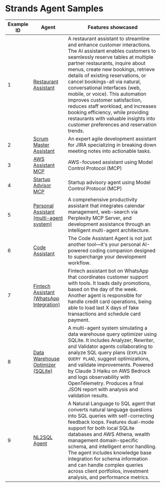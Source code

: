 # Strands Agent Samples



| Example ID | Agent                                                               | Features showcased                                                                                                                                                                                                                                                                                                                                                                                                                                                                                                                                                  |
| ---------- | ------------------------------------------------------------------- | ------------------------------------------------------------------------------------------------------------------------------------------------------------------------------------------------------------------------------------------------------------------------------------------------------------------------------------------------------------------------------------------------------------------------------------------------------------------------------------------------------------------------------------------------------------------- |
| 1          | [Restaurant Assistant](./01-restaurant-assistant/)                  | A restaurant assistant to streamline and enhance customer interactions. The AI assistant enables customers to seamlessly reserve tables at multiple partner restaurants, inquire about menus, create new bookings, retrieve details of existing reservations, or cancel bookings-all via natural, conversational interfaces (web, mobile, or voice). This automation improves customer satisfaction, reduces staff workload, and increases booking efficiency, while providing restaurants with valuable insights into customer preferences and reservation trends. |
| 2          | [Scrum Master Assistant](./02-scrum-master-assistant/)              | An expert agile development assistant for JIRA specializing in breaking down meeting notes into actionable tasks.                                                                                                                                                                                                                                                                                                                                                                                                                                                   |
| 3          | [AWS Assistant MCP](./03-aws-assistant-mcp/)                        | AWS-focused assistant using Model Control Protocol (MCP)                                                                                                                                                                                                                                                                                                                                                                                                                                                                                                            |
| 4          | [Startup Advisor MCP](./04-startup-advisor-mcp/)                    | Startup advisory agent using Model Control Protocol (MCP)                                                                                                                                                                                                                                                                                                                                                                                                                                                                                                           |
| 5          | [Personal Assistant (multi-agent system)](./05-personal-assistant/) | A comprehensive productivity assistant that integrates calendar management, web-search via Perplexity MCP Server, and development assistance through an intelligent multi-agent architecture.                                                                                                                                                                                                                                                                                                                                                                       |
| 6          | [Code Assistant](./06-code-assistant/)                              | The Code Assistant Agent is not just another tool—it's your personal AI-powered coding companion designed to supercharge your development workflow.                  
| 7          | [Fintech Assistant (WhatsApp Integration)](./07-whatsapp-fintech-sample/) | Fintech assistant bot on WhatsApp that coordinates customer support with tools. It loads daily promotions, based on the day of the week. Another agent is responsible for handle credit card operations, being able to load last X days of fake transactions and schedule card payment.                   |
| 8          | [Data Warehouse Optimizer (SQLite)](./07-data-warehouse-optimizer/) | A multi-agent system simulating a data warehouse query optimizer using SQLite. It includes Analyzer, Rewriter, and Validator agents collaborating to analyze SQL query plans (`EXPLAIN QUERY PLAN`), suggest optimizations, and validate improvements. Powered by Claude 3 Haiku on AWS Bedrock and logs observability with OpenTelemetry. Produces a final JSON report with analysis and validation results.                                                                                                                    |
| 9          | [NL2SQL Agent](./09-nl2sql_agent/)                                  | A Natural Language to SQL agent that converts natural language questions into SQL queries with self-correcting feedback loops. Features dual-mode support for both local SQLite databases and AWS Athena, wealth management domain-specific schema, and intelligent error handling. The agent includes knowledge base integration for schema information and can handle complex queries across client portfolios, investment analysis, and performance metrics.                                                                    |

